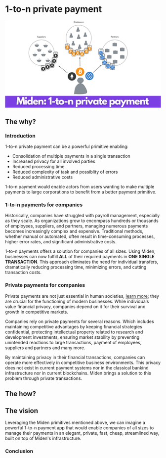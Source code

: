 # 1-to-n private payment

![1-to-n private payment](../../assets/images/1-to-n_private_payment.png)

## The why?

### Introduction

1-to-n private payment can be a powerful primitive enabling:

- Consolidation of multiple payments in a single transaction
- Increased privacy for all involved parties
- Reduced processing time
- Reduced complexity of task and possiblity of errors
- Reduced administrative costs

1-to-n payment would enable actors from users wanting to make multiple payments to large corporations to benefit from a better payment primitive.

### 1-to-n payments for companies

Historically, companies have struggled with payroll management, especially as they scale. As organizations grow to encompass hundreds or thousands of employees, suppliers, and partners, managing numerous payments becomes increasingly complex and expensive. Traditional methods, whether manual or automated, often result in time-consuming processes, higher error rates, and significant administrative costs.

1-to-n payments offers a solution for companies of all sizes. Using Miden, businesses can now fulfill **ALL** of their required payments in **ONE SINGLE TRANSACTION**. This approach eliminates the need for individual transfers, dramatically reducing processing time, minimizing errors, and cutting transaction costs.

### Private payments for companies

Private payments are not just essential in human societies, [learn more](./private_payment.md); they are crucial for the functioning of modern businesses. While individuals value financial privacy, companies depend on it for their survival and growth in competitive markets.

Companies rely on private payments for several reasons. Which includes maintaining competitive advantages by keeping financial strategies confidential, protecting intellectual property related to research and development investments, ensuring market stability by preventing unintended reactions to large transactions, payment of employees, suppliers and partners and many more. 

By maintaining privacy in their financial transactions, companies can operate more effectively in competitive business environments. This privacy does not exist in current payment systems nor in the classical bankind infrastructure nor in current blockchains. Miden brings a solution to this problem through private transactions.

## The how?

## The vision

Leveraging the Miden primitives mentioned above, we can imagine a powerful 1-to-n payment app that would enable companies of all sizes to manage their payments in an elegant, private, fast, cheap, streamlined way, built on top of Miden's infrastructure.

### Conclusion

